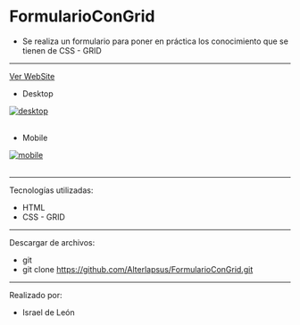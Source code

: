 # FormularioConGrid

- Se realiza un formulario para poner en práctica los conocimiento que se tienen de CSS - GRID

---
<a href="https://formulariogrid.netlify.app/">Ver WebSite</a>

- Desktop

<a href="https://postimg.cc/YhQvmRLG" target="_blank"><img src="https://i.postimg.cc/pX6z412Z/desktop.png" alt="desktop"/></a><br/><br/>



- Mobile

<a href="https://postimages.org/" target="_blank"><img src="https://i.postimg.cc/T35g6q1X/mobile.png" alt="mobile"/></a><br/><br/>

---

Tecnologías utilizadas:

- HTML 
- CSS - GRID

---


Descargar de archivos: 

- git 
- git clone https://github.com/Alterlapsus/FormularioConGrid.git

---

Realizado por: 

- Israel de León 



